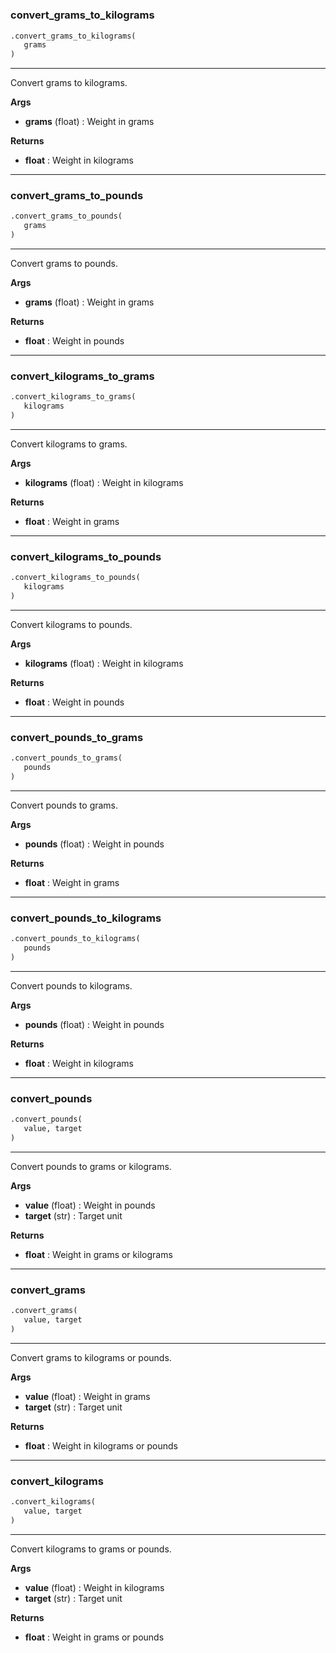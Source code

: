 #


### convert_grams_to_kilograms
```python
.convert_grams_to_kilograms(
   grams
)
```

---
Convert grams to kilograms.


**Args**

* **grams** (float) : Weight in grams


**Returns**

* **float**  : Weight in kilograms


----


### convert_grams_to_pounds
```python
.convert_grams_to_pounds(
   grams
)
```

---
Convert grams to pounds.


**Args**

* **grams** (float) : Weight in grams


**Returns**

* **float**  : Weight in pounds


----


### convert_kilograms_to_grams
```python
.convert_kilograms_to_grams(
   kilograms
)
```

---
Convert kilograms to grams.


**Args**

* **kilograms** (float) : Weight in kilograms


**Returns**

* **float**  : Weight in grams


----


### convert_kilograms_to_pounds
```python
.convert_kilograms_to_pounds(
   kilograms
)
```

---
Convert kilograms to pounds.


**Args**

* **kilograms** (float) : Weight in kilograms


**Returns**

* **float**  : Weight in pounds


----


### convert_pounds_to_grams
```python
.convert_pounds_to_grams(
   pounds
)
```

---
Convert pounds to grams.


**Args**

* **pounds** (float) : Weight in pounds


**Returns**

* **float**  : Weight in grams


----


### convert_pounds_to_kilograms
```python
.convert_pounds_to_kilograms(
   pounds
)
```

---
Convert pounds to kilograms.


**Args**

* **pounds** (float) : Weight in pounds


**Returns**

* **float**  : Weight in kilograms


----


### convert_pounds
```python
.convert_pounds(
   value, target
)
```

---
Convert pounds to grams or kilograms.


**Args**

* **value** (float) : Weight in pounds
* **target** (str) : Target unit


**Returns**

* **float**  : Weight in grams or kilograms


----


### convert_grams
```python
.convert_grams(
   value, target
)
```

---
Convert grams to kilograms or pounds.


**Args**

* **value** (float) : Weight in grams
* **target** (str) : Target unit


**Returns**

* **float**  : Weight in kilograms or pounds


----


### convert_kilograms
```python
.convert_kilograms(
   value, target
)
```

---
Convert kilograms to grams or pounds.


**Args**

* **value** (float) : Weight in kilograms
* **target** (str) : Target unit


**Returns**

* **float**  : Weight in grams or pounds

